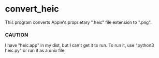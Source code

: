 # convert_heic
This program converts Apple's proprietary ".heic" file extension to ".png".

### CAUTION  ###
I have "heic.app" in my dist, but I can't get it to run.
To run it, use "python3 heic.py" or run it as a unix file.
